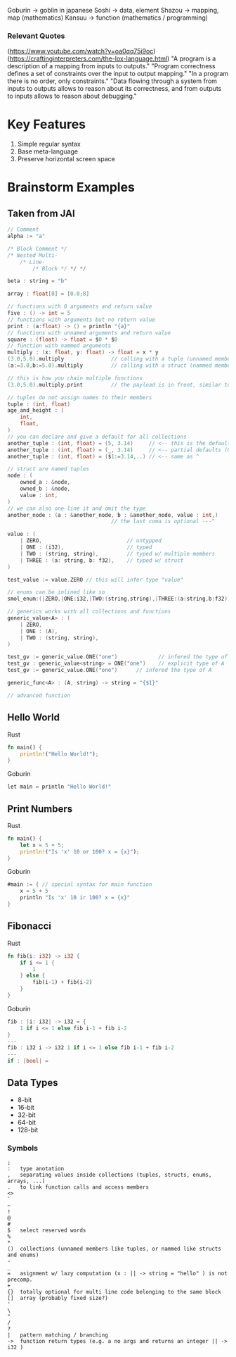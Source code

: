 Goburin -> goblin in japanese
Soshi -> data, element
Shazou -> mapping, map (mathematics)
Kansuu -> function (mathematics / programming)
### Relevant Quotes
(https://www.youtube.com/watch?v=oa0qq75i9oc)
(https://craftinginterpreters.com/the-lox-language.html)
"A program is a description of a mapping from inputs to outputs." 
"Program correctness defines a set of constraints over the input to output mapping."
"In a program there is no order, only constraints."
"Data flowing through a system from inputs to outputs allows to reason about its correctness, and from outputs to inputs allows to reason about debugging."
# Key Features
1. Simple regular syntax
2. Base meta-language
3. Preserve horizontal screen space
# Brainstorm Examples
## Taken from JAI
```c
// Comment
alpha := "a"

/* Block Comment */
/* Nested Multi-
	/* Line-
		/* Block */ */ */

beta : string = "b"

array : float[8] = [0.0;8]

// functions with 0 arguments and return value
five : () -> int = 5
// functions with arguments but no return value
print : (a:float) -> () = println "{a}"
// functions with unnamed arguments and return value
square : (float) -> float = $0 * $0
// function with nammed arguments
multiply : (x: float, y: float) -> float = x * y
(3.0,5.0).multiply               // calling with a tuple (unnamed members)
(a:=3.0,b:=5.0).multiply         // calling with a struct (nammed members)

// this is how you chain multiple functions
(3.0,5.0).multiply.print         // the payload is in front, similar to koka

// tuples do not assign names to their members
tuple : (int, float)
age_and_height : (
	int,
	float,
)
// you can declare and give a default for all collections
another_tuple : (int, float) = (5, 3.14)     // <-- this is the default
another_tuple : (int, float) = (_, 3.14)     // <-- partial defaults (0, 3.14)
another_tuple : (int, float) = ($1:=3.14,..) // <-- same as ^

// struct are named tuples
node : (
	owned_a : &node,
	owned_b : &node,
	value : int,
)
// we can also one-line it and omit the type
another_node : (a : &another_node, b : &another_node, value : int,)
								 // the last coma is optional ---^

value : (
	| ZERO,                           // untypped 
	| ONE : (i32),                    // typed
	| TWO : (string, string),         // typed w/ multiple members
	| THREE : (a: string, b: f32),    // typed w/ struct
)

test_value := value.ZERO // this will infer type "value" 

// enums can be inlined like so
smol_enum:(|ZERO,|ONE:i32,|TWO:(string,string),|THREE:(a:string,b:f32))

// generics works with all collections and functions
generic_value<A> : (
	| ZERO, 
	| ONE : (A),
	| TWO : (string, string),
)

test_gv := generic_value.ONE("one")             // infered the type of A
test_gv : generic_value<string> = ONE("one")    // explicit type of A
test_gv := generic_value.ONE("one")      // infered the type of A

generic_func<A> : (A, string) -> string = "{$1}"

// advanced function

```
## Hello World
Rust
```rust
fn main() {
	println!("Hello World!");
}
```
Goburin
```c
let main = println "Hello World!"
```
## Print Numbers
Rust
```rust
fn main() {
	let x = 5 + 5;
	println!("Is 'x' 10 or 100? x = {x}");
}
```
Goburin
```rust
#main := { // special syntax for main function
	x = 5 + 5
	println "Is 'x' 10 ir 100? x = {x}"
}
```
## Fibonacci
Rust
```rust
fn fib(i: i32) -> i32 {
	if i <= 1 {
		1
	} else {
		fib(i-1) + fib(i-2)
	}
}
```
Goburin
```c
fib : |i: i32| -> i32 = {
	1 if i <= 1 else fib i-1 + fib i-2
}
---
fib : i32 i -> i32 1 if i <= 1 else fib i-1 + fib i-2
---
if : |bool| =  

```

## Data Types
- 8-bit
- 16-bit
- 32-bit
- 64-bit
- 128-bit

### Symbols
```
;
:   type anotation
,   separating values inside collections (tuples, structs, enums, arrays, ...)
.   to link function calls and access members
<>
`
~
!
@
#
$   select reserved words
%
*
()  collections (unnamed members like tuples, or nammed like structs and enums)
-
_
=   asignment w/ lazy computation (x : || -> string = "hello" ) is not precomp.
+
{}  totally optional for multi line code belonging to the same block
[]  array (probably fixed size?)
'
\
"
/
?
|   pattern matching / branching  
->  function return types (e.g. a no args and returns an integer || -> i32 )
```
